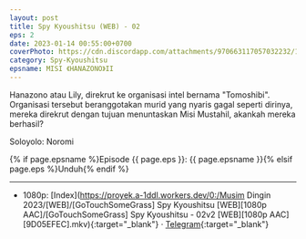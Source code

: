 ```yaml
---
layout: post
title: Spy Kyoushitsu (WEB) - 02
eps: 2
date: 2023-01-14 00:55:00+0700
coverPhoto: https://cdn.discordapp.com/attachments/970663117057032232/1063515390065508352/mpv-shot0187.jpg
category: Spy-Kyoushitsu
epsname: MISI 《HANAZONO》II
---
```


Hanazono atau Lily, direkrut ke organisasi intel bernama "Tomoshibi". Organisasi tersebut beranggotakan murid yang nyaris gagal seperti dirinya, mereka direkrut dengan tujuan menuntaskan Misi Mustahil, akankah mereka berhasil?

Soloyolo: Noromi

{% if page.epsname %}Episode {{ page.eps }}: {{ page.epsname }}{% elsif page.eps %}Unduh{% endif %}

---
- 1080p: [Index](https://proyek.a-1ddl.workers.dev/0:/Musim Dingin 2023/[WEB]/[GoTouchSomeGrass] Spy Kyoushitsu [WEB][1080p AAC]/[GoTouchSomeGrass] Spy Kyoushitsu - 02v2 [WEB][1080p AAC][9D05EFEC].mkv){:target="_blank"} &middot; [Telegram](){:target="_blank"}
